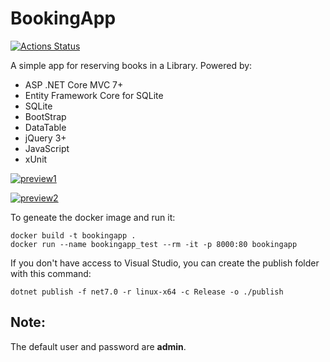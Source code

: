 # BookingApp

[![Actions Status](https://github.com/FANMixco/BookingApp/workflows/.NET%20Core/badge.svg)](https://github.com/FANMixco/BookingApp)

A simple app for reserving books in a Library. Powered by:

- ASP .NET Core MVC 7+
- Entity Framework Core for SQLite
- SQLite
- BootStrap
- DataTable
- jQuery 3+
- JavaScript
- xUnit

[![preview1][1]][1]


[![preview2][2]][2]


  [1]: https://mir-cdn.behance.net/v1/rendition/project_modules/fs/c8bae393836207.5e6f59f3edf60.png
  [2]: https://mir-cdn.behance.net/v1/rendition/project_modules/fs/8731a293836207.5e6f59f3eeb22.png

To geneate the docker image and run it:

```
docker build -t bookingapp .
docker run --name bookingapp_test --rm -it -p 8000:80 bookingapp
```

If you don't have access to Visual Studio, you can create the publish folder with this command:

```
dotnet publish -f net7.0 -r linux-x64 -c Release -o ./publish
```

## Note:
The default user and password are **admin**.
